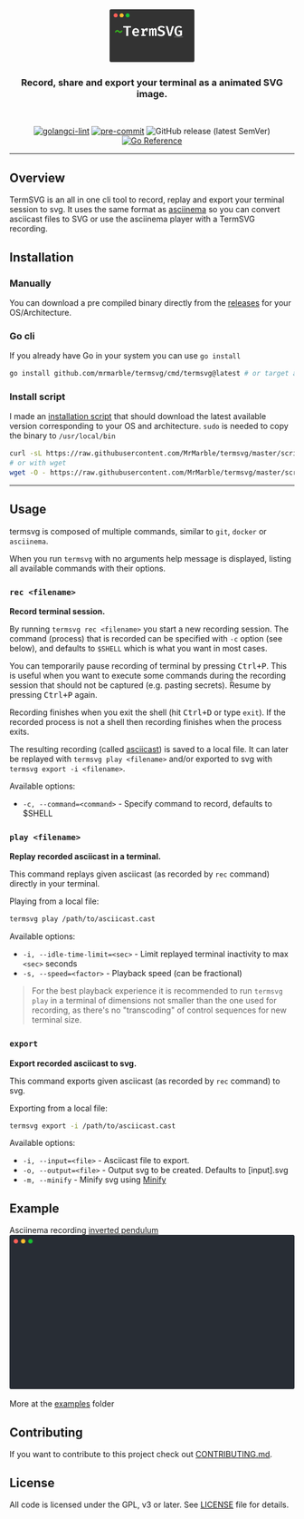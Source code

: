 <div align="center">
<img src="assets/logo.png" width="150">

### Record, share and export your terminal as a animated SVG image.
</div>

<div align="center">
</br>

[![golangci-lint](https://github.com/MrMarble/termsvg/actions/workflows/golangci-lint.yml/badge.svg)](https://github.com/MrMarble/termsvg/actions/workflows/golangci-lint.yml)
[![pre-commit](https://img.shields.io/badge/pre--commit-enabled-brightgreen?logo=pre-commit&logoColor=white)](https://github.com/pre-commit/pre-commit)
![GitHub release (latest SemVer)](https://img.shields.io/github/v/release/mrmarble/termsvg)
[![Go Reference](https://pkg.go.dev/badge/github.com/mrmarble/termsvg.svg)](https://pkg.go.dev/github.com/mrmarble/termsvg)

</div>

---

## Overview

TermSVG is an all in one cli tool to record, replay and export your terminal session to svg. It uses the same format as [asciinema](https://asciinema.org) so you can convert asciicast files to SVG or use the asciinema player with a TermSVG recording.

## Installation

### Manually

You can download a pre compiled binary directly from the [releases](https://github.com/mrmarble/termsvg/releases) for your OS/Architecture.


### Go cli

If you already have Go in your system you can use `go install`

```sh
go install github.com/mrmarble/termsvg/cmd/termsvg@latest # or target a specific version @v0.6.0
```

### Install script

I made an [installation script](scripts/install-termsvg.sh) that should download the latest available version corresponding to your OS and architecture. `sudo` is needed to copy the binary to `/usr/local/bin`
```sh
curl -sL https://raw.githubusercontent.com/MrMarble/termsvg/master/scripts/install-termsvg.sh | sudo -E bash -
# or with wget
wget -O - https://raw.githubusercontent.com/MrMarble/termsvg/master/scripts/install-termsvg.sh | sudo -E bash -
```

---

## Usage

termsvg is composed of multiple commands, similar to `git`, `docker` or
`asciinema`.

When you run `termsvg` with no arguments help message is displayed, listing
all available commands with their options.

### `rec <filename>`

**Record terminal session.**

By running `termsvg rec <filename>` you start a new recording session. The
command (process) that is recorded can be specified with `-c` option (see
below), and defaults to `$SHELL` which is what you want in most cases.

You can temporarily pause recording of terminal by pressing <kbd>Ctrl+P</kbd>.
This is useful when you want to execute some commands during the recording
session that should not be captured (e.g. pasting secrets). Resume by pressing
<kbd>Ctrl+P</kbd> again.

Recording finishes when you exit the shell (hit <kbd>Ctrl+D</kbd> or type
`exit`). If the recorded process is not a shell then recording finishes when
the process exits.

The resulting recording (called [asciicast](doc/asciicast-v2.md)) is saved to a local file. It can later be
replayed with `termsvg play <filename>` and/or exported to svg with `termsvg export -i <filename>`.

Available options:

- `-c, --command=<command>` - Specify command to record, defaults to $SHELL

### `play <filename>`

**Replay recorded asciicast in a terminal.**

This command replays given asciicast (as recorded by `rec` command) directly in
your terminal.

Playing from a local file:

```sh
termsvg play /path/to/asciicast.cast
```

Available options:

- `-i, --idle-time-limit=<sec>` - Limit replayed terminal inactivity to max `<sec>` seconds
- `-s, --speed=<factor>` - Playback speed (can be fractional)

> For the best playback experience it is recommended to run `termsvg play` in
> a terminal of dimensions not smaller than the one used for recording, as
> there's no "transcoding" of control sequences for new terminal size.

### `export`

**Export recorded asciicast to svg.**

This command exports given asciicast (as recorded by `rec` command) to svg.

Exporting from a local file:

```sh
termsvg export -i /path/to/asciicast.cast
```

Available options:

- `-i, --input=<file>` - Asciicast file to export.
- `-o, --output=<file>` - Output svg to be created. Defaults to [input].svg
- `-m, --minify` - Minify svg using [Minify](https://github.com/tdewolff/minify)


## Example

Asciinema recording [inverted pendulum](https://asciinema.org/a/444816)
![inverted pendulum](examples/444816.svg)

More at the [examples](examples) folder

## Contributing

If you want to contribute to this project check out [CONTRIBUTING.md](CONTRIBUTING.md).

## License

All code is licensed under the GPL, v3 or later. See [LICENSE](LICENSE) file for details.